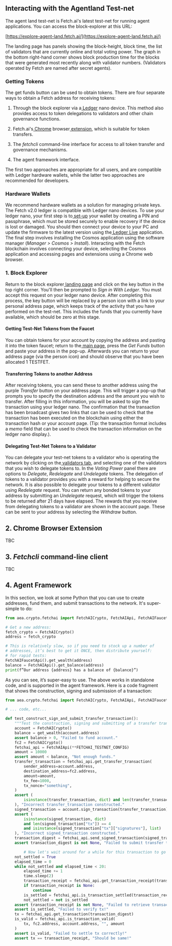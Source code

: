 

## **Interacting with the Agentland Test-net**

The agent land test-net is Fetch.ai's latest test-net for running agent applications. You can access the block-explorer at this URL:

[https://explore-agent-land.fetch.ai/](https://explore-agent-land.fetch.ai/)

The landing page has panels showing the block-height, block time, the list of validators that are currently online and total voting power. The graph in the bottom right-hand corner shows block production time for the blocks that were generated most recently along with validator numbers. (Validators operated by Fetch are named after secret agents).


### **Getting Tokens**

The get funds button can be used to obtain tokens. There are four separate ways to obtain a Fetch address for receiving tokens:

1. Through the block explorer via a[ Ledger](https://www.ledger.com/) nano device. This method also provides access to token delegations to validators and other chain governance functions.

2. Fetch.ai's[ Chrome](https://www.google.com/intl/en_uk/chrome/) browser[ extension](https://chrome.google.com/webstore/detail/fetchai-cosmos-web-wallet/hadajeigbmmhfgeomldfmgfddgeggnmj?hl=en&authuser=1), which is suitable for token transfers.

3. The _fetchcli_ command-line interface for access to all token transfer and governance mechanisms.

4. The agent framework interface.

The first two approaches are appropriate for all users, and are compatible with Ledger hardware wallets, while the latter two approaches are recommended for developers.

### **Hardware Wallets**

We recommend hardware wallets as a solution for managing private keys. The Fetch v2.0 ledger is compatible with Ledger nano devices. To use your ledger nano, your first step is to[ set-up](https://www.ledger.com/start/) your wallet by creating a PIN and passphrase, which must be stored securely to enable recovery if the device is lost or damaged. You should then connect your device to your PC and update the firmware to the latest version using the[ Ledger Live](https://www.ledger.com/ledger-live/download) application. The final step involves installing the Cosmos application using the software manager (_Manager > Cosmos > Install_). Interacting with the Fetch blockchain involves connecting your device, selecting the Cosmos application and accessing pages and extensions using a Chrome web browser.


### **1. Block Explorer**

Return to the block explorer[ landing page](https://explore-agent-land.fetch.ai/) and click on the key button in the top right corner. You'll then be prompted to _Sign in With Ledger_. You must accept this request on your ledger nano device. After completing this process, the key button will be replaced by a person icon with a link to your personal address page, which keeps track of the activity that you have performed on the test-net. This includes the funds that you currently have available, which should be zero at this stage.


#### Getting Test-Net Tokens from the Faucet

You can obtain tokens for your account by copying the address and pasting it into the token faucet; return to the[ main page](https://explore-agent-land.fetch.ai/), press the _Get Funds_ button and paste your address in the pop-up. Afterwards you can return to your address page (via the person icon) and should observe that you have been allocated 1 TESTFET.


#### Transferring Tokens to another Address

After receiving tokens, you can send these to another address using the purple _Transfer_ button on your address page.  This will trigger a pop-up that prompts you to specify the destination address and the amount you wish to transfer. After filling in this information, you will be asked to sign the transaction using your ledger nano. The confirmation that the transaction has been broadcast gives two links that can be used to check that the transaction has been executed on the blockchain using either the transaction hash or your account page. (Tip: the transaction format includes a _memo_ field that can be used to check the transaction information on the ledger nano display.).


#### Delegating Test-Net Tokens to a Validator

You can delegate your test-net tokens to a validator who is operating the network by clicking on the[ validators tab](https://explore-agent-land.fetch.ai/validators), and selecting one of the validators that you wish to delegate tokens to. In the _Voting Power_ panel there are options to _Delegate_, _Redelegate_ and _Undelegate_ tokens. The delegation of tokens to a validator provides you with a reward for helping to secure the network. It is also possible to delegate your tokens to a different validator using _Redelegate_ request. You can return any bonded tokens to your address by submitting an _Undelegate_ request, which will trigger the tokens to be returned after 21 days have elapsed. The rewards that you receive from delegating tokens to a validator are shown in the account page. These can be sent to your address by selecting the _Withdraw_ button.

## **2. Chrome Browser Extension**

TBC

## 3. _Fetchcli_ command-line client

TBC

## 4. Agent Framework

In this section, we look at some Python that you can use to create addresses, fund them, and submit transactions to the network. It's super-simple to do:

```python
from aea.crypto.fetchai import FetchAICrypto, FetchAIApi, FetchAIFaucetApi

# Get a new address:
fetch_crypto = FetchAICrypto()
address = fetch_crypto

# This is relatively slow, so if you need to stock up a number of
# addresses, it’s best to get it ONCE, then distribute yourself:
# for rapid tests:
FetchAIFaucetApi().get_wealth(address)
balance = FetchAIApi().get_balance(address)
print(f”Our address {address} has a balance of {balance}”)
```

As you can see, it’s super-easy to use. The above works in standalone code, and is supported in the agent framework. Here is a code fragment that shows the construction, signing and submission of a transaction:

```python
from aea.crypto.fetchai import FetchAICrypto, FetchAIApi, FetchAIFaucetApi

# ... code, etc...

def test_construct_sign_and_submit_transfer_transaction():
    """Test the construction, signing and submitting of a transfer transaction."""
    account = FetchAICrypto()
    balance = get_wealth(account.address)
    assert balance > 0, "Failed to fund account."
    fc2 = FetchAICrypto()
    fetchai_api = FetchAIApi(**FETCHAI_TESTNET_CONFIG)
    amount = 10000
    assert amount < balance, "Not enough funds."
    transfer_transaction = fetchai_api.get_transfer_transaction(
        sender_address=account.address,
        destination_address=fc2.address,
        amount=amount,
        tx_fee=1000,
        tx_nonce="something",
    )
    assert (
        isinstance(transfer_transaction, dict) and len(transfer_transaction) == 6
    ), "Incorrect transfer_transaction constructed."
    signed_transaction = account.sign_transaction(transfer_transaction)
    assert (
        isinstance(signed_transaction, dict)
        and len(signed_transaction["tx"]) == 4
        and isinstance(signed_transaction["tx"]["signatures"], list)
    ), "Incorrect signed_transaction constructed."
    transaction_digest = fetchai_api.send_signed_transaction(signed_transaction)
    assert transaction_digest is not None, "Failed to submit transfer transaction!"

		# Now let's wait around for a while for this transaction to go through"
    not_settled = True
    elapsed_time = 0
    while not_settled and elapsed_time < 20:
        elapsed_time += 1
        time.sleep(2)
        transaction_receipt = fetchai_api.get_transaction_receipt(transaction_digest)
        if transaction_receipt is None:
            continue
        is_settled = fetchai_api.is_transaction_settled(transaction_receipt)
        not_settled = not is_settled
    assert transaction_receipt is not None, "Failed to retrieve transaction receipt."
    assert is_settled, "Failed to verify tx!"
    tx = fetchai_api.get_transaction(transaction_digest)
    is_valid = fetchai_api.is_transaction_valid(
        tx, fc2.address, account.address, "", amount
    )
    assert is_valid, "Failed to settle tx correctly!"
    assert tx == transaction_receipt, "Should be same!"
```

